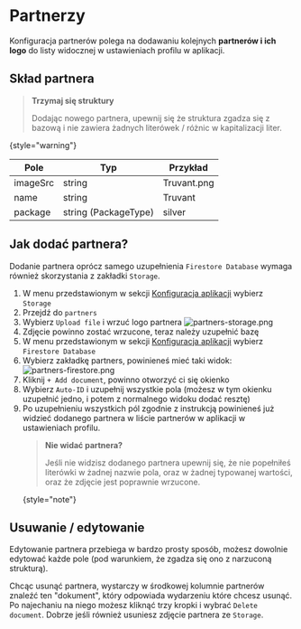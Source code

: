 # Partnerzy

Konfiguracja partnerów polega na dodawaniu kolejnych **partnerów i ich logo** do listy widocznej w ustawieniach profilu w aplikacji.

## Skład partnera

> **Trzymaj się struktury**
>
> Dodając nowego partnera, upewnij się że struktura zgadza się z bazową i nie zawiera żadnych literówek / różnic w kapitalizacji liter.
>
{style="warning"}

| Pole        | Typ                  | Przykład    |
|-------------|----------------------|-------------|
| imageSrc    | string               | Truvant.png |
| name        | string               | Truvant     |
| package     | string (PackageType) | silver      |



## Jak dodać partnera?
Dodanie partnera oprócz samego uzupełnienia `Firestore Database` wymaga również skorzystania z zakładki `Storage`.

1. W menu przedstawionym w sekcji [Konfiguracja aplikacji](Konfiguracja-aplikacji.md#nawigacja-po-platformie-firebase) wybierz `Storage`
2. Przejdź do `partners`
3. Wybierz `Upload file` i wrzuć logo partnera
   ![partners-storage.png](partners-storage.png)
4. Zdjęcie powinno zostać wrzucone, teraz należy uzupełnić bazę
5. W menu przedstawionym w sekcji [Konfiguracja aplikacji](Konfiguracja-aplikacji.md#nawigacja-po-platformie-firebase) wybierz `Firestore Database`
6. Wybierz zakładkę partners, powinieneś mieć taki widok:
   ![partners-firestore.png](partners-firestore.png)
3. Kliknij `+ Add document`, powinno otworzyć ci się okienko
4. Wybierz `Auto-ID` i uzupełnij wszystkie pola (możesz w tym okienku uzupełnić jedno, i potem z normalnego widoku dodać resztę)
5. Po uzupełnieniu wszystkich pól zgodnie z instrukcją powinieneś już widzieć dodanego partnera w liście partnerów w aplikacji w ustawieniach profilu.
   > **Nie widać partnera?**
   >
   > Jeśli nie widzisz dodanego partnera upewnij się, że nie popełniłeś literówki w żadnej nazwie pola, oraz w żadnej typowanej wartości, oraz że zdjęcie jest poprawnie wrzucone.
   >
   {style="note"}



## Usuwanie / edytowanie

Edytowanie partnera przebiega w bardzo prosty sposób, możesz dowolnie edytować każde pole (pod warunkiem, że zgadza się ono z narzuconą strukturą).

Chcąc usunąć partnera, wystarczy w środkowej kolumnie partnerów znaleźć ten "dokument", który odpowiada wydarzeniu które chcesz usunąć. Po najechaniu na niego możesz kliknąć trzy kropki i wybrać `Delete document`. Dobrze jeśli również usuniesz zdjęcie partnera ze `Storage`.